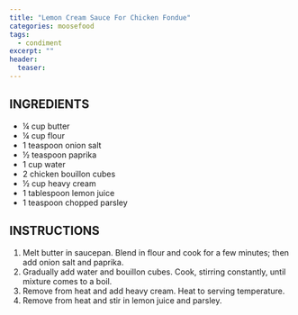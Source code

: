 ```yaml
---
title: "Lemon Cream Sauce For Chicken Fondue"
categories: moosefood
tags: 
  - condiment
excerpt: ""
header:
  teaser: 
---
```

## INGREDIENTS
* ¼ cup butter
* ¼ cup flour
* 1 teaspoon onion salt
* ½ teaspoon paprika
* 1 cup water
* 2 chicken bouillon cubes
* ½ cup heavy cream
* 1 tablespoon lemon juice
* 1 teaspoon chopped parsley

## INSTRUCTIONS
1. Melt butter in saucepan. Blend in flour and cook for a few minutes; then add onion salt and paprika. 
2. Gradually add water and bouillon cubes. Cook, stirring constantly, until mixture comes to a boil. 
3. Remove from heat and add heavy cream. Heat to serving temperature. 
4. Remove from heat and stir in lemon juice and parsley.